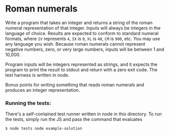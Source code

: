 # Roman numerals

Write a program that takes an integer and returns a string of the roman numeral representation of that integer. Inputs will always be integers in the language of choice. Results are expected to conform to standard numeral formats, where `IV` represents `4`, `IX` is `9`, `XL` is `40`, `CM` is `900`, etc. You may use any language you wish. Because roman numerals cannot represent negative numbers, zero, or very large numbers, inputs will be between 1 and 10,000.

Program inputs will be integers represented as strings, and it expects the program to print the result to stdout and return with a zero exit code. The test harness is written in node.

Bonus points for writing something that reads roman numerals and produces an integer representation.

### Running the tests:

There's a self-contained test runner written in node in this directory. To run the tests, simply run the JS and pass the command that evaluates

```sh
$ node tests node example-solution
```